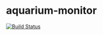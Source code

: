 aquarium-monitor
================
[![Build Status](https://drone.io/github.com/anoppe/aquarium-monitor/status.png)](https://drone.io/github.com/anoppe/aquarium-monitor/latest)
